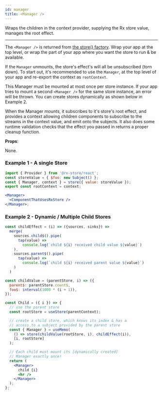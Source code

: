 ```yaml
---
id: manager
title: <Manager />
---
```


Wraps the children in the context provider, supplying
the Rx store value, manages the root effect.

---

The `<Manager />` is returned from [the store() factory](./store). Wrap your app at the top level, or wrap the part of your app where you want the store to run & be available.

If the `Manager` unmounts, the store's effect's will all be unsubscribed (torn down). To start out, it's recommended to use the `Manager`, at the top level of your app and re-export the context as `rootContext`.

This Manager must be mounted at most once per store instance. If your app tries to mount a second `<Manager />` for the same store instance, an error will be thrown. You can create stores dynamically as shown below in Example 2.

When the Manager mounts, it subscribes to it's store's root effect, and provides a context
allowing children components to subscribe to the streams in the
context value, and emit onto the subjects. It also does some runtime validation checks that the effect you passed in returns a proper cleanup function.

**Props**:

None.

### Example 1 - A single Store

```jsx
import { Provider } from '@rx-store/react';
const storeValue = { $foo: new Subject() };
const { Manager, context } = store({ value: storeValue });
export const rootContext = context;

<Manager>
  <ComponentThatUsesRxStore />
</Manager>;
```

### Example 2 - Dynamic / Multiple Child Stores

```jsx
const childEffect = (i) => ({sources, sinks}) =>
  merge(
    sources.child$().pipe(
      tap(value) =>
        console.log(`child ${i} received child value ${value}`)
    ),
    sources.parent$().pipe(
      tap(value) =>
        console.log(`child ${i} received parent value ${value}`)
    )
  )

const childValue = (parentStore, i) => ({
  parent$: parentStore.count$,
  foo$: interval(1000 * (i + 1)),
});

const Child = ({ i }) => {
  // use the parent store
  const rootStore = useStore(parentContext);

  // create a child store, which knows its index & has a
  // access to a subject provided by the parent store
  const { Manager } = useMemo(
    () => store(childValue(rootStore, i), childEffect(i)),
    [i, rootStore]
  );

  // Each child must mount its [dynamically created]
  // Manager exactly once!
  return (
    <Manager>
      child {i}
      <hr />
    </Manager>
  );
};
```

